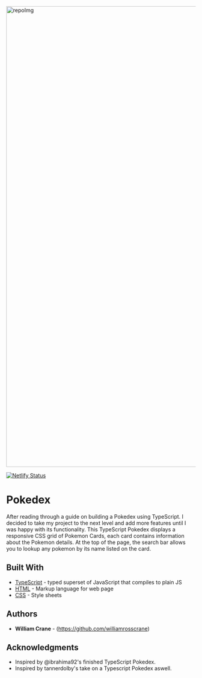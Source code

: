<img width="1221" alt="repoImg" src="https://user-images.githubusercontent.com/48612525/83679747-c1008100-a594-11ea-8f4a-2f68e2b8da4b.png">

[![Netlify Status](https://regal-cuchufli-1de348.netlify.app/)](https://regal-cuchufli-1de348.netlify.app/s)

# Pokedex
After reading through a guide on building a Pokedex using TypeScript. I decided to take my project to the next level and add more features until I was happy with its functionality. This TypeScript Pokedex displays a responsive CSS grid of Pokemon Cards, each card contains information about the Pokemon details. At the top of the page, the search bar allows you to lookup any pokemon by its name listed on the card. 

## Built With
* [TypeScript](https://www.typescriptlang.org/docs/) - typed superset of JavaScript that compiles to plain JS
* [HTML](https://developer.mozilla.org/en-US/docs/Web/HTML) - Markup language for web page
* [CSS](https://developer.mozilla.org/en-US/docs/Web/CSS) - Style sheets

## Authors
* **William Crane** - (https://github.com/williamrosscrane)

## Acknowledgments

* Inspired by @ibrahima92's finished TypeScript Pokedex.
* Inspired by tannerdolby's take on a Typescript Pokedex aswell.